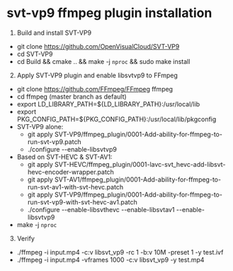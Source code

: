 # svt-vp9 ffmpeg plugin installation

1. Build and install SVT-VP9
- git clone https://github.com/OpenVisualCloud/SVT-VP9
- cd SVT-VP9
- cd Build && cmake .. && make -j `nproc` && sudo make install

2. Apply SVT-VP9 plugin and enable libsvtvp9 to FFmpeg
- git clone https://github.com/FFmpeg/FFmpeg ffmpeg
- cd ffmpeg (master branch as default)
- export LD_LIBRARY_PATH=${LD_LIBRARY_PATH}:/usr/local/lib
- export PKG_CONFIG_PATH=${PKG_CONFIG_PATH}:/usr/local/lib/pkgconfig
- SVT-VP9 alone:
   - git apply SVT-VP9/ffmpeg_plugin/0001-Add-ability-for-ffmpeg-to-run-svt-vp9.patch
   - ./configure --enable-libsvtvp9
- Based on SVT-HEVC & SVT-AV1:
   - git apply SVT-HEVC/ffmpeg_plugin/0001-lavc-svt_hevc-add-libsvt-hevc-encoder-wrapper.patch
   - git apply SVT-AV1/ffmpeg_plugin/0001-Add-ability-for-ffmpeg-to-run-svt-av1-with-svt-hevc.patch
   - git apply SVT-VP9/ffmpeg_plugin/0001-Add-ability-for-ffmpeg-to-run-svt-vp9-with-svt-hevc-av1.patch
   - ./configure --enable-libsvthevc --enable-libsvtav1 --enable-libsvtvp9
- make -j `nproc`

3. Verify
- ./ffmpeg  -i input.mp4 -c:v libsvt_vp9 -rc 1 -b:v 10M -preset 1  -y test.ivf
- ./ffmpeg  -i input.mp4 -vframes 1000 -c:v libsvt_vp9 -y test.mp4
